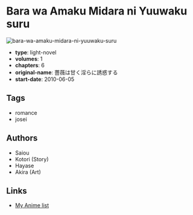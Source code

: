 # Bara wa Amaku Midara ni Yuuwaku suru

![bara-wa-amaku-midara-ni-yuuwaku-suru](https://cdn.myanimelist.net/images/manga/1/182840.jpg)

-   **type**: light-novel
-   **volumes**: 1
-   **chapters**: 6
-   **original-name**: 薔薇は甘く淫らに誘惑する
-   **start-date**: 2010-06-05

## Tags

-   romance
-   josei

## Authors

-   Saiou
-   Kotori (Story)
-   Hayase
-   Akira (Art)

## Links

-   [My Anime list](https://myanimelist.net/manga/101017/Bara_wa_Amaku_Midara_ni_Yuuwaku_suru)
